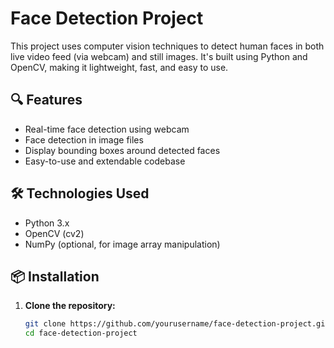 # Face Detection Project

This project uses computer vision techniques to detect human faces in both live video feed (via webcam) and still images. It's built using Python and OpenCV, making it lightweight, fast, and easy to use.

## 🔍 Features

- Real-time face detection using webcam
- Face detection in image files
- Display bounding boxes around detected faces
- Easy-to-use and extendable codebase

## 🛠️ Technologies Used

- Python 3.x
- OpenCV (cv2)
- NumPy (optional, for image array manipulation)

## 📦 Installation

1. **Clone the repository:**
   ```bash
   git clone https://github.com/yourusername/face-detection-project.git
   cd face-detection-project
